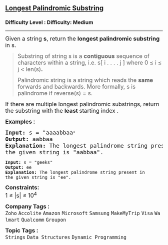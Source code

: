 <h2><a href="https://www.geeksforgeeks.org/problems/longest-palindrome-in-a-string1956/1?itm_source=geeksforgeeks&itm_medium=article&itm_campaign=practice_card">Longest Palindromic Substring</a></h2><h3>Difficulty Level : Difficulty: Medium</h3><hr><div class="problems_problem_content__Xm_eO"><p><span style="font-size: 18px;">Given a string <strong>s</strong>, return the <strong>longest palindromic substring</strong> in s.</span></p>
<blockquote>
<p><span style="font-size: 18px;">Substring of string s is </span><span style="font-size: 18px;">a <strong>contiguous</strong> sequence of characters within a string, i.e.</span><span style="font-size: 18px;"> s[ i . . . . j ] where 0 ≤ i ≤ j &lt; len(s)<strong>.</strong></span></p>
<p><span style="font-size: 18px;">Palindromic string is a<strong> </strong></span><span style="font-size: 18px;">string which reads the <strong>same </strong>forwards and backwards. More formally, s is palindrome if reverse(s) = s.</span></p>
</blockquote>
<p><span style="font-size: 18px;">If there are multiple longest palindromic substrings, return the substring with the <strong>least </strong>starting index .</span></p>
<p><span style="font-size: 18px;"><strong>Examples :</strong></span></p>
<pre><span style="font-size: 18px;"><strong>Input: </strong>s = "aaaabbaa</span>"
<span style="font-size: 18px;"><strong>Output: </strong>aabbaa</span>
<span style="font-size: 18px;"><strong>Explanation: </strong>The longest palindrome string present in
the given string is "aabbaa".<br></span></pre>
<pre><span><strong>Input: </strong>s = "geeks</span>"
<span><strong>Output: </strong>ee</span>
<span><strong>Explanation: </strong>The longest palindrome string present in
the given string is "ee".</span></pre>
<p><span style="font-size: 18px;"><strong>Constraints:</strong><br>1 ≤ |s| ≤ 10<sup>4</sup></span></p></div><p><span style=font-size:18px><strong>Company Tags : </strong><br><code>Zoho</code>&nbsp;<code>Accolite</code>&nbsp;<code>Amazon</code>&nbsp;<code>Microsoft</code>&nbsp;<code>Samsung</code>&nbsp;<code>MakeMyTrip</code>&nbsp;<code>Visa</code>&nbsp;<code>Walmart</code>&nbsp;<code>Qualcomm</code>&nbsp;<code>Groupon</code>&nbsp;<br><p><span style=font-size:18px><strong>Topic Tags : </strong><br><code>Strings</code>&nbsp;<code>Data Structures</code>&nbsp;<code>Dynamic Programming</code>&nbsp;